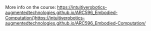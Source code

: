 More info on the course: https://intuitiverobotics-augmentedtechnologies.github.io/ARC596_Embodied-Computation/)https://intuitiverobotics-augmentedtechnologies.github.io/ARC596_Embodied-Computation/

